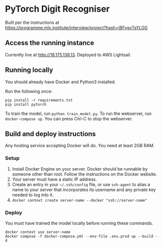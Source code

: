 # PyTorch Digit Recogniser

Built per the instructions at https://programme.mlx.institute/interview/project?hash=iBFvgvTsYLGG

## Access the running instance

Currently live at http://18.175.138.13. Deployed to AWS Lightsail.

## Running locally

You should already have Docker and Python3 installed.

Run the following once:

```
pip install -r requirements.txt
pip install pytorch
```

To train the model, run `python train_model.py`. To run the webserver, run `docker-compose up`. You can press Ctrl-C to
stop the webserver.

## Build and deploy instructions

Any hosting service accepting Docker will do. You need at least 2GB RAM.

### Setup

1. Install Docker Engine on your server. Docker should be runnable by someone other than root. Follow the instructions
   on the Docker website.
2. Your server must have a static IP address.
3. Create an entry in your `~/.ssh/config` file, or use `ssh-agent` to alias a name to your server that incorporates its
   username and any private key needed to log into it.
4. `docker context create server-name --docker "ssh://server-name"`

### Deploy

You must have trained the model locally before running these commands.

```
docker context use server-name
docker compose -f docker-compose.yml --env-file .env.prod up --build -d
```